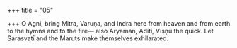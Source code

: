 +++
title = "05"

+++
O Agni, bring Mitra, Varuṇa, and Indra here from heaven and from  earth to the hymns and to the fire—
also Aryaman, Aditi, Viṣṇu the quick. Let Sarasvatī and the Maruts  make themselves exhilarated.